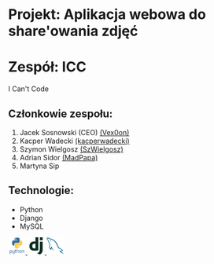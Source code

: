 # Projekt: Aplikacja webowa do share'owania zdjęć

# Zespół: ICC
I Can't Code

## Członkowie zespołu:
1. Jacek Sosnowski (CEO) [(Vex0on)](https://github.com/Vex0on)
2. Kacper Wadecki [(kacperwadecki)](https://github.com/kacperwadecki)
3. Szymon Wielgosz [(SzWielgosz)](https://github.com/SzWielgosz)
4. Adrian Sidor [(MadPapa)](https://github.com/MadPapa)
5. Martyna Sip

## Technologie:
- Python
- Django
- MySQL

<p align="left">
<a href=https://www.python.org>
<img src="https://raw.githubusercontent.com/devicons/devicon/master/icons/python/python-original-wordmark.svg" alt="python" width="35" height="35" />
</a>
<a href=https://www.djangoproject.com/>
<img src="https://raw.githubusercontent.com/devicons/devicon/master/icons/django/django-plain.svg" alt="Django" width="35" height="35" />
</a>
<a href=https://www.mysql.com/>
<img src="https://raw.githubusercontent.com/devicons/devicon/master/icons/mysql/mysql-original.svg" alt="Mysql" width="35" height="35" />
</a>
